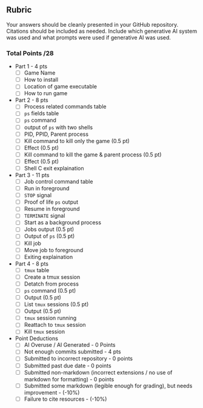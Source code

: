## Rubric

Your answers should be cleanly presented in your GitHub repository. Citations should be included as needed. Include which generative AI system was used and what prompts were used if generative AI was used.

### Total Points /28

- Part 1 - 4 pts
    - [ ] Game Name
    - [ ] How to install
    - [ ] Location of game executable
    - [ ] How to run game

- Part 2 - 8 pts
    - [ ] Process related commands table
    - [ ] `ps` fields table
    - [ ] `ps` command
    - [ ] output of `ps` with two shells
    - [ ] PID, PPID, Parent process
    - [ ] Kill command to kill only the game (0.5 pt)
    - [ ] Effect (0.5 pt)
    - [ ] Kill command to kill the game & parent process (0.5 pt)
    - [ ] Effect (0.5 pt)
    - [ ] Shell C exit explaination

- Part 3 - 11 pts
    - [ ] Job control command table
    - [ ] Run in foreground
    - [ ] `STOP` signal
    - [ ] Proof of life `ps` output
    - [ ] Resume in foreground
    - [ ] `TERMINATE` signal
    - [ ] Start as a background process
    - [ ] Jobs output (0.5 pt)
    - [ ] Output of `ps` (0.5 pt)
    - [ ] Kill job
    - [ ] Move job to foreground
    - [ ] Exiting explaination

- Part 4 - 8 pts
    - [ ] `tmux` table
    - [ ] Create a tmux session
    - [ ] Detatch from process
    - [ ] `ps` command (0.5 pt)
    - [ ] Output (0.5 pt)
    - [ ] List `tmux` sessions (0.5 pt)
    - [ ] Output (0.5 pt)
    - [ ] `tmux` session running
    - [ ] Reattach to `tmux` session
    - [ ] Kill `tmux` session

- Point Deductions
    - [ ] AI Overuse / AI Generated - 0 Points
    - [ ] Not enough commits submitted - 4 pts
    - [ ] Submitted to incorrect repository - 0 points
    - [ ] Submitted past due date - 0 points
    - [ ] Submitted non-markdown (incorrect extensions / no use of markdown for formatting) - 0 points
    - [ ] Submitted some markdown (legible enough for grading), but needs improvement - (-10%)
    - [ ] Failure to cite resources - (-10%)
